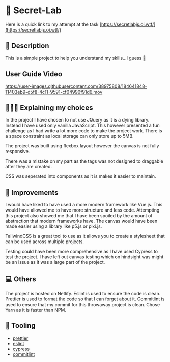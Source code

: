 # 💺 Secret-Lab

Here is a quick link to my attempt at the task
[https://secretlabjs.oi.wtf/](https://secretlabjs.oi.wtf/)

## 📝 Description

This is a simple project to help you understand my skills...I guess 😬

## User Guide Video


https://user-images.githubusercontent.com/38975808/184641848-11403eb9-d5f8-4c11-9591-cf04990f91d6.mov


## 🙆🏻‍♀️ Explaining my choices

In the project I have chosen to not use JQuery as it is a dying library. Instead I have used only vanilla JavaScript. This however presented a fun challenge as I had write a lot more code to make the project work.
There is a space constraint as local storage can only store up to 5MB.

The project was built using flexbox layout however the canvas is not fully responsive.

There was a mistake on my part as the tags was not designed to draggable after they are created.

CSS was seperated into components as it is makes it easier to maintain.

## 🌱 Improvements

I would have liked to have used a more modern framework like Vue.js. This would have allowed me to have more structure and less code.
Attempting this project also showed me that I have been spoiled by the amount of abstraction that modern frameworks have. The canvas would have been made easier using a library like p5.js or pixi.js.

TailwindCSS is a great tool to use as it allows you to create a stylesheet that can be used across multiple projects.

Testing could have been more comprehensive as I have used Cypress to test the project. I have left out canvas testing which on hindsight was might be an issue as it was a large part of the project.

## 💻 Others

The project is hosted on Netlify. Eslint is used to ensure the code is clean. Prettier is used to format the code so that I can forget about it. Commitlint is used to ensure that my commit for this throwaway project is clean. Chose Yarn as it is faster than NPM.

## 🔧 Tooling

- [prettier](https://prettier.io/)
- [eslint](https://eslint.org/)
- [cypress](https://www.cypress.io/)
- [commitlint](https://www.npmjs.com/package/@commitlint/cli)
